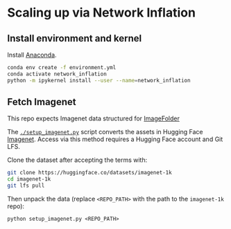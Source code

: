 # Scaling up via Network Inflation

## Install environment and kernel

Install [Anaconda](https://www.anaconda.com/products/distribution).

```bash
conda env create -f environment.yml
conda activate network_inflation
python -m ipykernel install --user --name=network_inflation
```

## Fetch Imagenet

This repo expects Imagenet data structured for
[ImageFolder](https://pytorch.org/vision/main/generated/torchvision.datasets.ImageFolder.html)

The [`./setup_imagenet.py`](./setup_imagenet.py)
script converts the assets in
Hugging Face [Imagenet](https://huggingface.co/datasets/imagenet-1k).
Access via this method requires a Hugging Face account
and Git LFS.

Clone the dataset after accepting the terms with:

```bash
git clone https://huggingface.co/datasets/imagenet-1k
cd imagenet-1k
git lfs pull
```

Then unpack the data
(replace `<REPO_PATH>` with the path to the `imagenet-1k` repo):

`python setup_imagenet.py <REPO_PATH>`